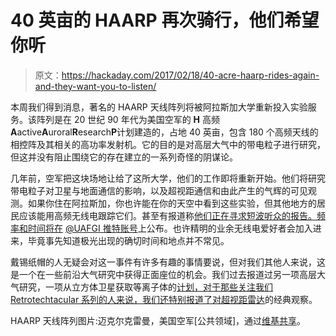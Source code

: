 # 40 英亩的 HAARP 再次骑行，他们希望你听

> 原文：<https://hackaday.com/2017/02/18/40-acre-haarp-rides-again-and-they-want-you-to-listen/>

本周我们得到消息，著名的 HAARP 天线阵列将被阿拉斯加大学重新投入实验服务。该阵列是在 20 世纪 90 年代为美国空军的 **H** 高频**A**active**A**uroral**R**esearch**P**计划建造的，占地 40 英亩，包含 180 个高频天线的相控阵及其相关的高功率发射机。它的目的是对高层大气中的带电粒子进行研究，但这并没有阻止围绕它的存在建立的一系列奇怪的阴谋论。

几年前，空军把这块场地让给了这所大学，他们的工作即将重新开始。他们将研究带电粒子对卫星与地面通信的影响，以及超视距通信和由此产生的气辉的可见观测。如果你住在阿拉斯加，你也许能在你的天空中看到这些实验，但其他地方的居民应该能用高频无线电跟踪它们。甚至有报道称[他们正在寻求短波听众的报告。频率和时间将在](http://swling.com/blog/2017/02/haarp-seeking-swl-reports-for-research-experiments/) [@UAFGI 推特账号](https://twitter.com/uafgi?lang=en)上公布。也许精明的业余无线电爱好者会加入进来，毕竟事先知道极光出现的确切时间和地点并不常见。

戴锡纸帽的人无疑会对这一事件有许多有趣的事情要说，但对我们其他人来说，这是一个在一些前沿大气研究中获得正面座位的机会。我们过去报道过另一项高层大气研究，一项从立方体卫星获取等离子体的[计划，对于那些关注我们 Retrotechtacular 系列的人来说，我们还特别报道了](http://hackaday.com/2016/08/28/bombing-the-sky-for-the-sake-of-radio/)[对超视距雷达](http://hackaday.com/2015/06/02/retrotechtacular-cover-your-conus-with-oth-b-radar/)的经典观察。

HAARP 天线阵列图片:迈克尔克雷曼，美国空军[公共领域]，通过[维基共享](https://commons.wikimedia.org/wiki/File:HAARP20l.jpg)。